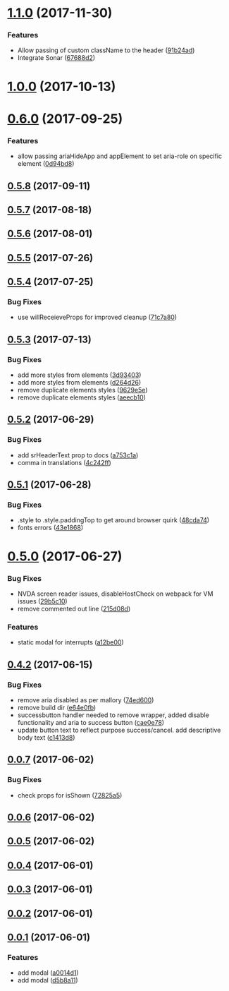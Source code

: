 <a name="1.1.0"></a>
# [1.1.0](https://github.com/Pearson-Higher-Ed/modal/compare/v1.0.0...v1.1.0) (2017-11-30)


### Features

* Allow passing of custom className to the header ([91b24ad](https://github.com/Pearson-Higher-Ed/modal/commit/91b24ad))
* Integrate Sonar ([67688d2](https://github.com/Pearson-Higher-Ed/modal/commit/67688d2))



<a name="1.0.0"></a>
# [1.0.0](https://github.com/Pearson-Higher-Ed/modal/compare/v0.6.0...v1.0.0) (2017-10-13)



<a name="0.6.0"></a>
# [0.6.0](https://github.com/Pearson-Higher-Ed/modal/compare/v0.5.8...v0.6.0) (2017-09-25)


### Features

* allow passing ariaHideApp and appElement to set aria-role on specific element ([0d94bd8](https://github.com/Pearson-Higher-Ed/modal/commit/0d94bd8))



<a name="0.5.8"></a>
## [0.5.8](https://github.com/Pearson-Higher-Ed/modal/compare/v0.5.7...v0.5.8) (2017-09-11)



<a name="0.5.7"></a>
## [0.5.7](https://github.com/Pearson-Higher-Ed/modal/compare/v0.5.6...v0.5.7) (2017-08-18)



<a name="0.5.6"></a>
## [0.5.6](https://github.com/Pearson-Higher-Ed/modal/compare/v0.5.5...v0.5.6) (2017-08-01)



<a name="0.5.5"></a>
## [0.5.5](https://github.com/Pearson-Higher-Ed/modal/compare/v0.5.4...v0.5.5) (2017-07-26)



<a name="0.5.4"></a>
## [0.5.4](https://github.com/Pearson-Higher-Ed/modal/compare/v0.5.3...v0.5.4) (2017-07-25)


### Bug Fixes

* use willReceieveProps for improved cleanup ([71c7a80](https://github.com/Pearson-Higher-Ed/modal/commit/71c7a80))



<a name="0.5.3"></a>
## [0.5.3](https://github.com/Pearson-Higher-Ed/modal/compare/v0.5.2...v0.5.3) (2017-07-13)


### Bug Fixes

* add more styles from elements ([3d93403](https://github.com/Pearson-Higher-Ed/modal/commit/3d93403))
* add more styles from elements ([d264d26](https://github.com/Pearson-Higher-Ed/modal/commit/d264d26))
* remove duplicate elements styles ([9629e5e](https://github.com/Pearson-Higher-Ed/modal/commit/9629e5e))
* remove duplicate elements styles ([aeecb10](https://github.com/Pearson-Higher-Ed/modal/commit/aeecb10))



<a name="0.5.2"></a>
## [0.5.2](https://github.com/Pearson-Higher-Ed/modal/compare/v0.5.1...v0.5.2) (2017-06-29)


### Bug Fixes

* add srHeaderText prop to docs ([a753c1a](https://github.com/Pearson-Higher-Ed/modal/commit/a753c1a))
* comma in translations ([4c242ff](https://github.com/Pearson-Higher-Ed/modal/commit/4c242ff))



<a name="0.5.1"></a>
## [0.5.1](https://github.com/Pearson-Higher-Ed/modal/compare/v0.5.0...v0.5.1) (2017-06-28)


### Bug Fixes

* .style to .style.paddingTop to get around browser quirk ([48cda74](https://github.com/Pearson-Higher-Ed/modal/commit/48cda74))
* fonts errors ([43e1868](https://github.com/Pearson-Higher-Ed/modal/commit/43e1868))



<a name="0.5.0"></a>
# [0.5.0](https://github.com/Pearson-Higher-Ed/modal/compare/v0.4.2...v0.5.0) (2017-06-27)


### Bug Fixes

* NVDA screen reader issues, disableHostCheck on webpack for VM issues ([29b5c10](https://github.com/Pearson-Higher-Ed/modal/commit/29b5c10))
* remove commented out line ([215d08d](https://github.com/Pearson-Higher-Ed/modal/commit/215d08d))


### Features

* static modal for interrupts ([a12be00](https://github.com/Pearson-Higher-Ed/modal/commit/a12be00))



<a name="0.4.2"></a>
## [0.4.2](https://github.com/Pearson-Higher-Ed/modal/compare/v0.0.7...v0.4.2) (2017-06-15)


### Bug Fixes

* remove aria disabled as per mallory ([74ed600](https://github.com/Pearson-Higher-Ed/modal/commit/74ed600))
* remove build dir ([e64e0fb](https://github.com/Pearson-Higher-Ed/modal/commit/e64e0fb))
* successbutton handler needed to remove wrapper, added disable functionality and aria to success button ([cae0e78](https://github.com/Pearson-Higher-Ed/modal/commit/cae0e78))
* update button text to reflect purpose success/cancel. add descriptive body text ([c1413d8](https://github.com/Pearson-Higher-Ed/modal/commit/c1413d8))



<a name="0.0.7"></a>
## [0.0.7](https://github.com/Pearson-Higher-Ed/modal/compare/v0.0.6...v0.0.7) (2017-06-02)


### Bug Fixes

* check props for isShown ([72825a5](https://github.com/Pearson-Higher-Ed/modal/commit/72825a5))



<a name="0.0.6"></a>
## [0.0.6](https://github.com/Pearson-Higher-Ed/modal/compare/v0.0.5...v0.0.6) (2017-06-02)



<a name="0.0.5"></a>
## [0.0.5](https://github.com/Pearson-Higher-Ed/modal/compare/v0.0.4...v0.0.5) (2017-06-02)



<a name="0.0.4"></a>
## [0.0.4](https://github.com/Pearson-Higher-Ed/modal/compare/v0.0.3...v0.0.4) (2017-06-01)



<a name="0.0.3"></a>
## [0.0.3](https://github.com/Pearson-Higher-Ed/modal/compare/v0.0.2...v0.0.3) (2017-06-01)



<a name="0.0.2"></a>
## [0.0.2](https://github.com/Pearson-Higher-Ed/modal/compare/v0.0.1...v0.0.2) (2017-06-01)



<a name="0.0.1"></a>
## [0.0.1](https://github.com/Pearson-Higher-Ed/modal/compare/d5b8a11...v0.0.1) (2017-06-01)


### Features

* add modal ([a0014d1](https://github.com/Pearson-Higher-Ed/modal/commit/a0014d1))
* add modal ([d5b8a11](https://github.com/Pearson-Higher-Ed/modal/commit/d5b8a11))



